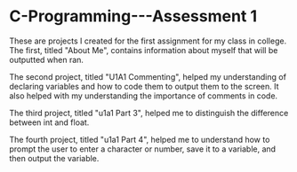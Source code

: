 # C-Programming---Assessment 1

These are projects I created for the first assignment for my class in college.
The first, titled "About Me", contains information about myself that will be
outputted when ran.

The second project, titled "U1A1 Commenting", helped my understanding of declaring 
variables and how to code them to output them to the screen. It also helped with
my understanding the importance of comments in code.

The third project, titled "u1a1 Part 3", helped me to distinguish the difference
between int and float. 

The fourth project, titled "u1a1 Part 4", helped me to understand how to prompt 
the user to enter a character or number, save it to a variable, and then output 
the variable.

